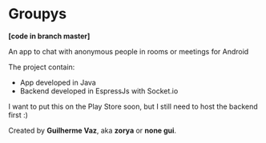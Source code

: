 # Groupys
**[code in branch master]**

An app to chat with anonymous people in rooms or meetings for Android

The project contain:
- App developed in Java
- Backend developed in EspressJs with Socket.io

I want to put this on the Play Store soon, but I still need to host the backend first :)

Created by **Guilherme Vaz**, aka **zorya** or **none gui**.
